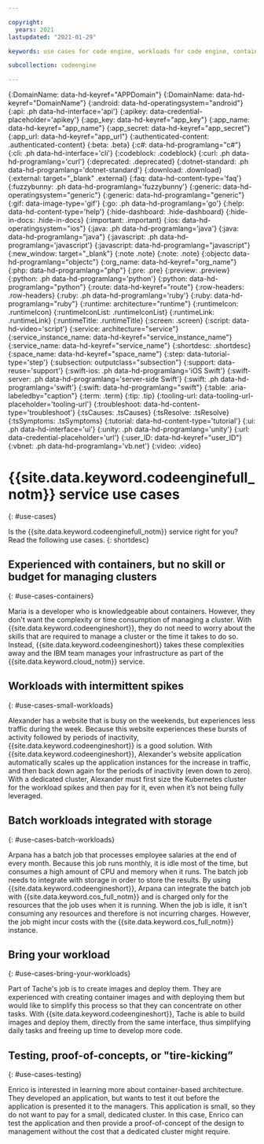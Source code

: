 ```yaml
---

copyright:
  years: 2021
lastupdated: "2021-01-29"

keywords: use cases for code engine, workloads for code engine, containers for code engine, test cases for code engine, workloads

subcollection: codeengine

---
```


{:DomainName: data-hd-keyref="APPDomain"}
{:DomainName: data-hd-keyref="DomainName"}
{:android: data-hd-operatingsystem="android"}
{:api: .ph data-hd-interface='api'}
{:apikey: data-credential-placeholder='apikey'}
{:app_key: data-hd-keyref="app_key"}
{:app_name: data-hd-keyref="app_name"}
{:app_secret: data-hd-keyref="app_secret"}
{:app_url: data-hd-keyref="app_url"}
{:authenticated-content: .authenticated-content}
{:beta: .beta}
{:c#: data-hd-programlang="c#"}
{:cli: .ph data-hd-interface='cli'}
{:codeblock: .codeblock}
{:curl: .ph data-hd-programlang='curl'}
{:deprecated: .deprecated}
{:dotnet-standard: .ph data-hd-programlang='dotnet-standard'}
{:download: .download}
{:external: target="_blank" .external}
{:faq: data-hd-content-type='faq'}
{:fuzzybunny: .ph data-hd-programlang='fuzzybunny'}
{:generic: data-hd-operatingsystem="generic"}
{:generic: data-hd-programlang="generic"}
{:gif: data-image-type='gif'}
{:go: .ph data-hd-programlang='go'}
{:help: data-hd-content-type='help'}
{:hide-dashboard: .hide-dashboard}
{:hide-in-docs: .hide-in-docs}
{:important: .important}
{:ios: data-hd-operatingsystem="ios"}
{:java: .ph data-hd-programlang='java'}
{:java: data-hd-programlang="java"}
{:javascript: .ph data-hd-programlang='javascript'}
{:javascript: data-hd-programlang="javascript"}
{:new_window: target="_blank"}
{:note .note}
{:note: .note}
{:objectc data-hd-programlang="objectc"}
{:org_name: data-hd-keyref="org_name"}
{:php: data-hd-programlang="php"}
{:pre: .pre}
{:preview: .preview}
{:python: .ph data-hd-programlang='python'}
{:python: data-hd-programlang="python"}
{:route: data-hd-keyref="route"}
{:row-headers: .row-headers}
{:ruby: .ph data-hd-programlang='ruby'}
{:ruby: data-hd-programlang="ruby"}
{:runtime: architecture="runtime"}
{:runtimeIcon: .runtimeIcon}
{:runtimeIconList: .runtimeIconList}
{:runtimeLink: .runtimeLink}
{:runtimeTitle: .runtimeTitle}
{:screen: .screen}
{:script: data-hd-video='script'}
{:service: architecture="service"}
{:service_instance_name: data-hd-keyref="service_instance_name"}
{:service_name: data-hd-keyref="service_name"}
{:shortdesc: .shortdesc}
{:space_name: data-hd-keyref="space_name"}
{:step: data-tutorial-type='step'}
{:subsection: outputclass="subsection"}
{:support: data-reuse='support'}
{:swift-ios: .ph data-hd-programlang='iOS Swift'}
{:swift-server: .ph data-hd-programlang='server-side Swift'}
{:swift: .ph data-hd-programlang='swift'}
{:swift: data-hd-programlang="swift"}
{:table: .aria-labeledby="caption"}
{:term: .term}
{:tip: .tip}
{:tooling-url: data-tooling-url-placeholder='tooling-url'}
{:troubleshoot: data-hd-content-type='troubleshoot'}
{:tsCauses: .tsCauses}
{:tsResolve: .tsResolve}
{:tsSymptoms: .tsSymptoms}
{:tutorial: data-hd-content-type='tutorial'}
{:ui: .ph data-hd-interface='ui'}
{:unity: .ph data-hd-programlang='unity'}
{:url: data-credential-placeholder='url'}
{:user_ID: data-hd-keyref="user_ID"}
{:vbnet: .ph data-hd-programlang='vb.net'}
{:video: .video}


# {{site.data.keyword.codeenginefull_notm}} service use cases
{: #use-cases}

Is the {{site.data.keyword.codeenginefull_notm}} service right for you? Read the following use cases.
{: shortdesc}

## Experienced with containers, but no skill or budget for managing clusters
{: #use-cases-containers}

Maria is a developer who is knowledgeable about containers. However, they don't want the complexity or time consumption of managing a cluster. With {{site.data.keyword.codeengineshort}}, they do not need to worry about the skills that are required to manage a cluster or the time it takes to do so. Instead, {{site.data.keyword.codeengineshort}} takes these complexities away and the IBM team manages your infrastructure as part of the {{site.data.keyword.cloud_notm}} service. 

## Workloads with intermittent spikes
{: #use-cases-small-workloads}

Alexander has a website that is busy on the weekends, but experiences less traffic during the week. Because this website experiences these bursts of activity followed by periods of inactivity, {{site.data.keyword.codeengineshort}} is a good solution. With {{site.data.keyword.codeengineshort}}, Alexander's website application automatically scales up the application instances for the increase in traffic, and then back down again for the periods of inactivity (even down to zero). With a dedicated cluster, Alexander must first size the Kubernetes cluster for the workload spikes and then pay for it, even when it’s not being fully leveraged. 

## Batch workloads integrated with storage
{: #use-cases-batch-workloads}

Arpana has a batch job that processes employee salaries at the end of every month. Because this job runs monthly, it is idle most of the time, but consumes a high amount of CPU and memory when it runs. The batch job needs to integrate with storage in order to store the results. By using {{site.data.keyword.codeengineshort}}, Arpana can integrate the batch job with {{site.data.keyword.cos_full_notm}} and is charged only for the resources that the job uses when it is running. When the job is idle, it isn't consuming any resources and therefore is not incurring charges. However, the job might incur costs with the {{site.data.keyword.cos_full_notm}} instance.

## Bring your workload
{: #use-cases-bring-your-workloads}

Part of Tache's job is to create images and deploy them. They are experienced with creating container images and with deploying them but would like to simplify this process so that they can concentrate on other tasks. With {{site.data.keyword.codeengineshort}}, Tache is able to build images and deploy them, directly from the same interface, thus simplifying daily tasks and freeing up time to develop more code.

## Testing, proof-of-concepts, or "tire-kicking”
{: #use-cases-testing}

Enrico is interested in learning more about container-based architecture. They developed an application, but wants to test it out before the application is presented it to the managers. This application is small, so they do not want to pay for a small, dedicated cluster. In this case, Enrico can test the application and then provide a proof-of-concept of the design to management without the cost that a dedicated cluster might require.
